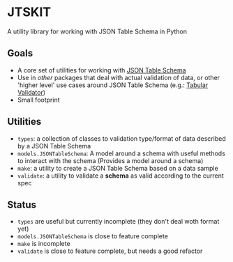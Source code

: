 # JTSKIT

A utility library for working with JSON Table Schema in Python

## Goals

* A core set of utilities for working with [JSON Table Schema](http://dataprotocols.org/json-table-schema/)
* Use in *other* packages that deal with actual validation of data, or other 'higher level' use cases around JSON Table Schema (e.g.: [Tabular Validator](https://github.com/okfn/tabular-validator))
* Small footprint

## Utilities

* `types`: a collection of classes to validation type/format of data described by a JSON Table Schema
* `models.JSONTableSchema`: A model around a schema with useful methods to interact with the schema (Provides a model around a schema)
* `make`: a utility to create a JSON Table Schema based on a data sample
* `validate`: a utility to validate a **schema** as valid according to the current spec

## Status

* `types` are useful but currently incomplete (they don't deal woth format yet)
* `models.JSONTableSchema` is close to feature complete
* `make` is incomplete
* `validate` is close to feature complete, but needs a good refactor
